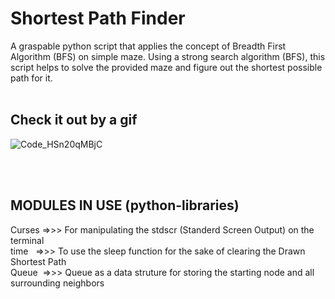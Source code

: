 # Shortest Path Finder
A graspable python script that applies the concept of Breadth First Algorithm (BFS) on simple maze. Using a strong search algorithm (BFS), this script helps to solve the provided maze and figure out the shortest possible path for it. 
<br>
<br>

## Check it out by a gif
![Code_HSn20qMBjC](https://user-images.githubusercontent.com/93720162/185112502-ea44dbf6-8fb4-4b37-b70a-d3e992485117.gif)

<br>
<br>

## MODULES IN USE (python-libraries) 
Curses =>>> For manipulating the stdscr (Standerd Screen Output) on the terminal <br>
time   =>>> To use the sleep function for the sake of clearing the Drawn Shortest Path <br>
Queue  =>>> Queue as a data struture for storing the starting node and all surrounding neighbors <br>
